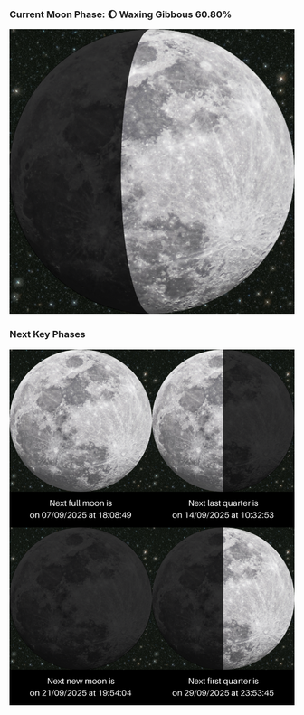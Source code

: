 ### Current Moon Phase: 🌔 Waxing Gibbous 60.80%
![Moon Phase](moonphase.png)
### Next Key Phases
![Gallery](gallery.png)